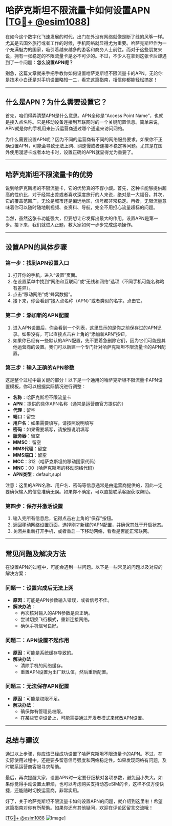 # 哈萨克斯坦不限流量卡如何设置APN [[TG💪+ @esim1088](https://t.me/s/esim1088)]

在如今这个数字化飞速发展的时代，出门在外没有网络就像是断了线的风筝一样。尤其是去国外旅行或者工作的时候，手机网络就显得尤为重要。哈萨克斯坦作为一个充满魅力的国家，吸引着越来越多的游客和商务人士前往。而对于这些朋友来说，拥有一张稳定的不限流量卡是必不可少的。不过，不少人在拿到这张卡后却遇到了一个问题：**怎么设置APN呢？**

别急，这篇文章就来手把手教你如何设置哈萨克斯坦不限流量卡的APN。无论你是技术小白还是对手机设置略知一二，看完这篇指南，相信你都能轻松搞定！

---

## **什么是APN？为什么需要设置它？**

首先，咱们得弄清楚APN是什么意思。APN全称是“Access Point Name”，也就是接入点名称。它是移动设备连接到互联网时的一个关键配置信息。简单来说，APN就是你的手机用来告诉运营商通过哪个通道来访问网络。

为什么需要设置APN呢？因为不同的运营商有不同的网络服务要求。如果你不正确设置APN，可能会导致无法上网、网速慢或者连接不稳定等问题。尤其是在国外使用漫游卡或者本地卡时，设置正确的APN就显得尤为重要了。

---

## **哈萨克斯坦不限流量卡的优势**

说到哈萨克斯坦的不限流量卡，它的优势真的不容小觑。首先，这种卡能够提供超高的性价比，对于经常出差或者喜欢深度旅行的人来说，绝对是一大福音。其次，它的覆盖范围广，无论是城市还是偏远地区，信号都非常稳定。再者，无限流量意味着你可以随时随地刷视频、查资料、导航，完全不用担心流量超标的问题。

当然，虽然这张卡功能强大，但要想让它发挥出最大的作用，设置APN是第一步。接下来，我们就进入正题，教大家如何一步步完成这项操作。

---

## **设置APN的具体步骤**

### **第一步：找到APN设置入口**

1. 打开你的手机，进入“设置”页面。
2. 在设置菜单中找到“网络和互联网”或“无线和网络”选项（不同手机可能名称略有差异）。
3. 点击“移动网络”或“蜂窝数据”。
4. 接下来，你会看到“接入点名称（APN）”或者类似的名字。点击它。

### **第二步：添加新的APN配置**

1. 进入APN设置后，你会看到一个列表，这里显示的是你之前保存过的APN记录。如果没有，可以直接点击右上角的“添加新APN”按钮。
2. 如果你已经有一些默认的APN配置，先不要着急删除它们，因为它们可能是其他运营商的设置。我们可以新建一个专门针对哈萨克斯坦不限流量卡的APN配置。

### **第三步：输入正确的APN参数**

这是整个过程中最关键的部分！以下是一个通用的哈萨克斯坦不限流量卡APN设置模板，你可以根据实际情况进行调整：

- **名称**：哈萨克斯坦不限流量卡  
- **APN**：提供的具体APN名称（通常是运营商官方提供的）  
- **代理**：留空  
- **端口**：留空  
- **用户名**：如果需要填写，请按照说明填写  
- **密码**：如果需要填写，请按照说明填写  
- **服务器**：留空  
- **MMSC**：留空  
- **MMS代理**：留空  
- **MMS端口**：留空  
- **MCC**：312（哈萨克斯坦的移动国家代码）  
- **MNC**：00（哈萨克斯坦的移动网络代码）  
- **APN类型**：default,supl  

注意：这里的APN名称、用户名、密码等信息通常是由运营商提供的，因此一定要确保输入的信息准确无误。如果你不确定，可以直接联系客服获取帮助。

### **第四步：保存并激活设置**

1. 输入完所有信息后，记得点击右上角的“保存”按钮。
2. 返回移动网络设置页面，选择刚才新建的APN配置，并确保其处于开启状态。
3. 关闭并重新打开手机，或者重启一下移动网络，看看是否能正常联网。

---

## **常见问题及解决方法**

在设置APN的过程中，可能会遇到一些问题。以下是一些常见的问题以及对应的解决方案：

### **问题一：设置完成后无法上网**

- **原因**：可能是APN参数输入错误，或者信号不佳。
- **解决办法**：
  - 再次核对输入的APN参数是否正确。
  - 尝试切换飞行模式，重新连接网络。
  - 确保手机信号良好。

### **问题二：APN设置不起作用**

- **原因**：可能是系统缓存导致的。
- **解决办法**：
  - 清除手机的网络缓存。
  - 重置APN设置为出厂默认值，然后重新配置。

### **问题三：无法保存APN配置**

- **原因**：可能是权限不足。
- **解决办法**：
  - 确保你有管理员权限。
  - 在某些安卓设备上，可能需要通过开发者模式来修改APN设置。

---

## **总结与建议**

通过以上步骤，你应该已经成功设置了哈萨克斯坦不限流量卡的APN。不过，在实际使用过程中，还是要多留意信号强度和网络稳定性。如果发现网络有问题，及时联系运营商客服寻求帮助。

最后，再次提醒大家，设置APN时一定要仔细核对各项参数，避免因小失大。如果你觉得手动设置太麻烦，也可以考虑购买支持动态eSIM的卡，这样不仅方便快捷，还能随时切换运营商，非常实用。

好了，关于哈萨克斯坦不限流量卡如何设置APN的问题，就介绍到这里啦！希望这篇指南对你有所帮助。如果你还有其他疑问，欢迎在评论区留言交流哦！

[[TG💪+ @esim1088](https://t.me/s/esim1088) ![Image](https://i.postimg.cc/4NQfJmqS/Snipaste-2025-05-13-00-14-12.png)]